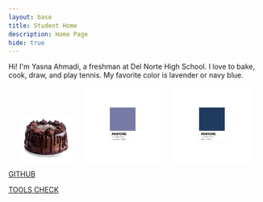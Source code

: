 ```yaml
---
layout: base
title: Student Home
description: Home Page
hide: true
---
```


Hi! I'm Yasna Ahmadi, a freshman at Del Norte High School. I love to bake, cook, draw, and play tennis. My favorite color is lavender or navy blue.

<div style="display: flex; justify-content: space-evenly; gap: 1px;">
  <img src="images/image-removebg-preview.png" alt="alt text" style="width: 20%; height: auto; margin-top: 60px;">
  <img src="images/lavender panton2.png" alt="alt text" style="width: 30%; height: auto;">
  <img src="images/navy blue pantone.png" alt="alt text" style="width: 30%; height: auto;">
</div>

[GITHUB](https://github.com/yasna459/yascoolblog)

[TOOLS CHECK](https://yasna459.github.io/yascoolblog/devops/tools/verify)

